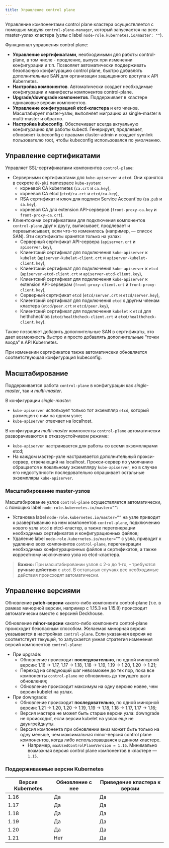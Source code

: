 ```yaml
---
title: Управление control plane
---
```


Управление компонентами control plane кластера осуществляется с помощью модуля `control-plane-manager`, который запускается на всех master-узлах кластера (узлы с label `node-role.kubernetes.io/master: ""`).

Функционал управления control plane:
- **Управление сертификатами**, необходимыми для работы control-plane, в том числе - продление, выпуск при изменении конфигурации и т.п. Позволяет автоматически поддерживать безопасную конфигурацию control plane, быстро добавлять дополнительные SAN для организации защищенного доступа к API Kubernetes.
- **Настройка компонентов**. Автоматически создает необходимые конфигурации и манифесты компонентов control-plane.
- **Upgrade/downgrade компонентов**. Поддерживает в кластере одинаковые версии компонентов.
- **Управление конфигурацией etcd-кластера** и его членов. Масштабирует master-узлы, выполняет миграцию из single-master в multi-master и обратно.
- **Настройка kubeconfig**. Обеспечивает всегда актуальную конфигурацию для работы kubectl. Генерирует, продлевает, обновляет kubeconfig с правами cluster-admin и создает symlink пользователю root, чтобы kubeconfig использовался по умолчанию.

## Управление сертификатами

Управляет SSL-сертификатами компонентов `control-plane`:
- Серверными сертификатами для `kube-apiserver` и `etcd`. Они хранятся в секрете `d8-pki` namespace `kube-system`:
  - корневой CA kubernetes (`ca.crt` и `ca.key`),
  - корневой CA etcd (`etcd/ca.crt` и `etcd/ca.key`),
  - RSA сертификат и ключ для подписи Service Account'ов (`sa.pub` и `sa.key`),
  - корневой CA для extension API-серверов (`front-proxy-ca.key` и `front-proxy-ca.crt`).
- Клиентскими сертификатами для подключения компонентов `control-plane` друг к другу, выписывает, продлевает и перевыписывает, если что-то изменилось (например, — список SAN). Эти сертификаты хранятся только на узлах:
  - Серверный сертификат API-сервера (`apiserver.crt` и `apiserver.key`),
  - Клиентский сертификат для подключения `kube-apiserver` к `kubelet` (`apiserver-kubelet-client.crt` и `apiserver-kubelet-client.key`),
  - Клиентский сертификат для подключения `kube-apiserver` к `etcd` (`apiserver-etcd-client.crt` и `apiserver-etcd-client.key`),
  - Клиентский сертификат для подключения `kube-apiserver` к extension API-серверам (`front-proxy-client.crt` и `front-proxy-client.key`),
  - Серверный сертификат `etcd` (`etcd/server.crt` и `etcd/server.key`),
  - Клиентский сертификат для подключения `etcd` к другим членам кластера (`etcd/peer.crt` и `etcd/peer.key`),
  - Клиентский сертификат для подключения `kubelet` к `etcd` для helthcheck'ов (`etcd/healthcheck-client.crt` и `etcd/healthcheck-client.key`).

Также позволяет добавить дополнительные SAN в сертификаты, это дает возможность быстро и просто добавлять дополнительные “точки входа” в API Kubernetes.

При изменении сертификатов также автоматичсеки обновляется соответствующая конфигурация kubeconfig.

## Масштабирование

Поддерживается работа `control-plane` в конфигурации как *single-master*, так и *multi-master*.

В конфигурации *single-master*:
- `kube-apiserver` использует только тот экземпляр `etcd`, который размещен с ним на одном узле;
- `kube-apiserver` отвечает на localhost.

В конфигурации *multi-master* компоненты `control-plane` автоматически разворачиваются в отказоустойчивом режиме:
- `kube-apiserver` настраивается для работы со всеми экземплярами etcd;
- На каждом мастер-узле настраивается дополнительный прокси-сервер, отвечающий на localhost. Прокси-сервер по умолчанию обращается к локальному экземпляру `kube-apiserver`, но в случае его недоступности последовательно опрашивает остальные экземпляры `kube-apiserver`.

### Масштабирование master-узлов
Масштабирование узлов `control-plane` осуществляется автоматически, с помощью label `node-role.kubernetes.io/master=””`:
- Установка label `node-role.kubernetes.io/master=””` на узле приводит к развертыванию на нем компонентов `control-plane`, подключению нового узла `etcd` в etcd-кластер, а также перегенерации необходимых сертификатов и конфигурационных файлов;
- Удаление label `node-role.kubernetes.io/master=””` с узла, приводит к удалению всех компонентов `control-plane`, перегенерации необходимых конфигурационных файлов и сертификатов, а также корректному исключению узла из etcd-кластера.

> **Важно:** При масштабировании узлов с 2-х до 1-го, – требуются **ручные действия** с `etcd`. В остальных случаях все необходимые действия происходят автоматически.

## Управление версиями

Обновление **patch-версии** какого-либо компонента control-plane (т.е. в рамках минорной версии, например с 1.15.3 на 1.15.8) происходит автоматически вместе с версией Deckhouse.

Обновление **minor-версии** какого-либо компонента control-plane происходит безопасным способом. Желаемая минорная версия указывается в настройках `control-plane`. Если указанная версия не соответствует текущей, то запускается умная стратегия изменения версий компонентов `control-plane`:
- При upgrade:
  - Обновление происходит **последовательно**, по одной минорной версии: 1.16 -> 1.17, 1.17 -> 1.18, 1.18 -> 1.19, 1.19 -> 1.20, 1.20 -> 1.21;
  - Переход на следующий шаг невозможен до тех пор, пока все компоненты `control-plane` не обновились до текущего шага обновления;
  - Обновление происходит максимум на одну версию новее, чем версии kubelet на узлах.
- При downgrade:
  - Обновление происходит **последовательно**, по одной минорной версии: 1.21 -> 1.20, 1.20 -> 1.19, 1.19 -> 1.18, 1.18 -> 1.17, 1.17 -> 1.16;
  - Версия мастера не может быть старше версии узла: downgrade не происходит, если версии kubelet на узлах еще не даунгрейднуты.
  - Версия компонента при обновлении вниз может быть только на одну меньше, чем максимальная minor-версия control plane компонентов, когда либо использовавшаяся в данном кластере.
    - Например, `maxUsedControlPlaneVersion = 1.16`. Минимально возможная версия control plane компонентов в кластере — `1.15`.

### Поддерживаемые версии Kubernetes

| Версия Kubernetes | Обновление с нее |  Приведение кластера к версии
|---|---|---|
| 1.16 | Да | Да |
| 1.17 | Да | Да |
| 1.18 | Да | Да |
| 1.19 | Да | Да |
| 1.20 | Да | Да |
| 1.21 | Нет | Да |
